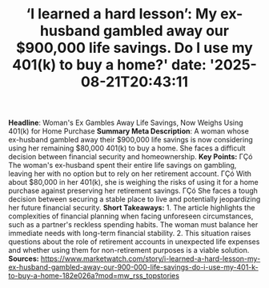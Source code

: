 ﻿---
title: "‘I learned a hard lesson’: My ex-husband gambled away our $900,000 life savings. Do I use my 401(k) to buy a home?'
date: '2025-08-21T20:43:11"
category: "Markets"
summary: ""
slug: "i learned a hard lesson my exhusband gambled away our 900000"
source_urls:
  - "https://www.marketwatch.com/story/i-learned-a-hard-lesson-my-ex-husband-gambled-away-our-900-000-life-savings-do-i-use-my-401-k-to-buy-a-home-182e026a?mod=mw_rss_topstories"
seo:
  title: "‘I learned a hard lesson’: My ex-husband gambled away our $900,000 life savings. Do I use my 401(k) to buy a home? | Hash n Hedge'
  description: '"
  keywords: ["news", "markets", "brief"]
---
**Headline**: Woman's Ex Gambles Away Life Savings, Now Weighs Using 401(k) for Home Purchase  **Summary Meta Description**: A woman whose ex-husband gambled away their $900,000 life savings is now considering using her remaining $80,000 401(k) to buy a home. She faces a difficult decision between financial security and homeownership.  **Key Points:**  ΓÇó The woman's ex-husband spent their entire life savings on gambling, leaving her with no option but to rely on her retirement account. ΓÇó With about $80,000 in her 401(k), she is weighing the risks of using it for a home purchase against preserving her retirement savings. ΓÇó She faces a tough decision between securing a stable place to live and potentially jeopardizing her future financial security.  **Short Takeaways:**  1. The article highlights the complexities of financial planning when facing unforeseen circumstances, such as a partner's reckless spending habits. The woman must balance her immediate needs with long-term financial stability. 2. This situation raises questions about the role of retirement accounts in unexpected life expenses and whether using them for non-retirement purposes is a viable solution.  **Sources:** https://www.marketwatch.com/story/i-learned-a-hard-lesson-my-ex-husband-gambled-away-our-900-000-life-savings-do-i-use-my-401-k-to-buy-a-home-182e026a?mod=mw_rss_topstories 
